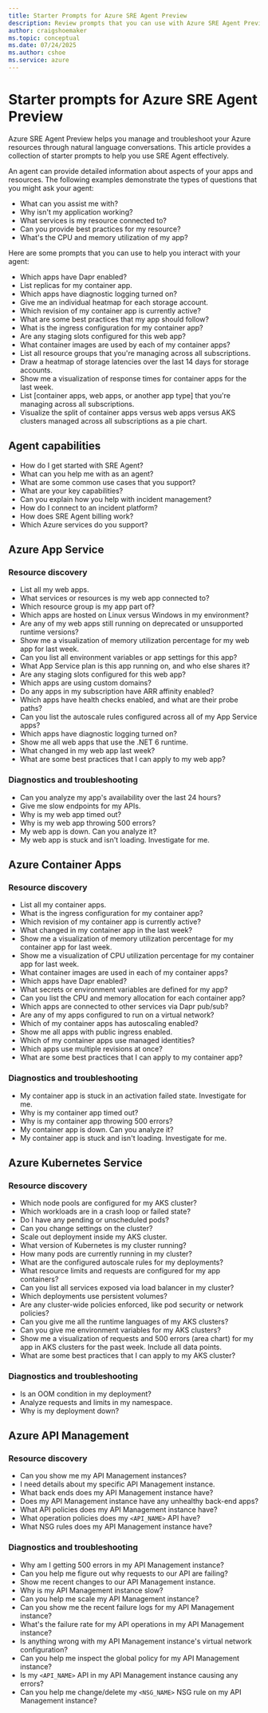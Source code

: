 ```yaml
---
title: Starter Prompts for Azure SRE Agent Preview
description: Review prompts that you can use with Azure SRE Agent Preview.
author: craigshoemaker
ms.topic: conceptual
ms.date: 07/24/2025
ms.author: cshoe
ms.service: azure
---
```


# Starter prompts for Azure SRE Agent Preview

Azure SRE Agent Preview helps you manage and troubleshoot your Azure resources through natural language conversations. This article provides a collection of starter prompts to help you use SRE Agent effectively.

An agent can provide detailed information about aspects of your apps and resources. The following examples demonstrate the types of questions that you might ask your agent:

- What can you assist me with?
- Why isn't my application working?
- What services is my resource connected to?
- Can you provide best practices for my resource?
- What's the CPU and memory utilization of my app?

Here are some prompts that you can use to help you interact with your agent:

- Which apps have Dapr enabled?
- List replicas for my container app.
- Which apps have diagnostic logging turned on?
- Give me an individual heatmap for each storage account.
- Which revision of my container app is currently active?
- What are some best practices that my app should follow?
- What is the ingress configuration for my container app?
- Are any staging slots configured for this web app?
- What container images are used by each of my container apps?
- List all resource groups that you're managing across all subscriptions.
- Draw a heatmap of storage latencies over the last 14 days for storage accounts.
- Show me a visualization of response times for container apps for the last week.
- List [container apps, web apps, or another app type] that you're managing across all subscriptions.
- Visualize the split of container apps versus web apps versus AKS clusters managed across all subscriptions as a pie chart.

## Agent capabilities

- How do I get started with SRE Agent?
- What can you help me with as an agent?
- What are some common use cases that you support?
- What are your key capabilities?
- Can you explain how you help with incident management?
- How do I connect to an incident platform?
- How does SRE Agent billing work?
- Which Azure services do you support?

## Azure App Service

### Resource discovery

- List all my web apps.
- What services or resources is my web app connected to?
- Which resource group is my app part of?
- Which apps are hosted on Linux versus Windows in my environment?
- Are any of my web apps still running on deprecated or unsupported runtime versions?
- Show me a visualization of memory utilization percentage for my web app for last week.
- Can you list all environment variables or app settings for this app?
- What App Service plan is this app running on, and who else shares it?
- Are any staging slots configured for this web app?
- Which apps are using custom domains?
- Do any apps in my subscription have ARR affinity enabled?
- Which apps have health checks enabled, and what are their probe paths?
- Can you list the autoscale rules configured across all of my App Service apps?
- Which apps have diagnostic logging turned on?
- Show me all web apps that use the .NET 6 runtime.
- What changed in my web app last week?
- What are some best practices that I can apply to my web app?

### Diagnostics and troubleshooting

- Can you analyze my app's availability over the last 24 hours?
- Give me slow endpoints for my APIs.
- Why is my web app timed out?
- Why is my web app throwing 500 errors?
- My web app is down. Can you analyze it?
- My web app is stuck and isn't loading. Investigate for me.

## Azure Container Apps

### Resource discovery

- List all my container apps.
- What is the ingress configuration for my container app?
- Which revision of my container app is currently active?
- What changed in my container app in the last week?
- Show me a visualization of memory utilization percentage for my container app for last week.
- Show me a visualization of CPU utilization percentage for my container app for last week.
- What container images are used in each of my container apps?
- Which apps have Dapr enabled?
- What secrets or environment variables are defined for my app?
- Can you list the CPU and memory allocation for each container app?
- Which apps are connected to other services via Dapr pub/sub?
- Are any of my apps configured to run on a virtual network?
- Which of my container apps has autoscaling enabled?
- Show me all apps with public ingress enabled.
- Which of my container apps use managed identities?
- Which apps use multiple revisions at once?
- What are some best practices that I can apply to my container app?

### Diagnostics and troubleshooting

- My container app is stuck in an activation failed state. Investigate for me.
- Why is my container app timed out?
- Why is my container app throwing 500 errors?
- My container app is down. Can you analyze it?
- My container app is stuck and isn't loading. Investigate for me.

## Azure Kubernetes Service

### Resource discovery

- Which node pools are configured for my AKS cluster?
- Which workloads are in a crash loop or failed state?
- Do I have any pending or unscheduled pods?
- Can you change settings on the cluster?
- Scale out deployment inside my AKS cluster.
- What version of Kubernetes is my cluster running?
- How many pods are currently running in my cluster?
- What are the configured autoscale rules for my deployments?
- What resource limits and requests are configured for my app containers?
- Can you list all services exposed via load balancer in my cluster?
- Which deployments use persistent volumes?
- Are any cluster-wide policies enforced, like pod security or network policies?
- Can you give me all the runtime languages of my AKS clusters?
- Can you give me environment variables for my AKS clusters?
- Show me a visualization of requests and 500 errors (area chart) for my app in AKS clusters for the past week. Include all data points.
- What are some best practices that I can apply to my AKS cluster?

### Diagnostics and troubleshooting

- Is an OOM condition in my deployment?
- Analyze requests and limits in my namespace.
- Why is my deployment down?

## Azure API Management

### Resource discovery

- Can you show me my API Management instances?
- I need details about my specific API Management instance.
- What back ends does my API Management instance have?
- Does my API Management instance have any unhealthy back-end apps?
- What API policies does my API Management instance have?
- What operation policies does my `<API_NAME>` API have?
- What NSG rules does my API Management instance have?

### Diagnostics and troubleshooting

- Why am I getting 500 errors in my API Management instance?
- Can you help me figure out why requests to our API are failing?
- Show me recent changes to our API Management instance.
- Why is my API Management instance slow?
- Can you help me scale my API Management instance?
- Can you show me the recent failure logs for my API Management instance?
- What's the failure rate for my API operations in my API Management instance?
- Is anything wrong with my API Management instance's virtual network configuration?
- Can you help me inspect the global policy for my API Management instance?
- Is my `<API_NAME>` API in my API Management instance causing any errors?
- Can you help me change/delete my `<NSG_NAME>` NSG rule on my API Management instance?
